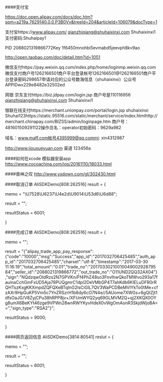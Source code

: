 ####支付宝

https://doc.open.alipay.com/docs/doc.htm?spm=a219a.7629140.0.0.P3B0Vv&treeId=204&articleId=106079&docType=1




支付宝https://www.alipay.com/ qianzhiqiang@shuhaixinxi.com Shuhaixinxi1 支付密码:Shuhaipay1

PID 2088021319866772Key 1f6450mnohbi5evmabd5jeevph8kv9ao

http://open.taobao.com/doc/detail.htm?id=1051

微信支付https://pay.weixin.qq.com/index.php/home/loginmp.weixin.qq.com微信支付商户号1262166501商户平台登录帐号1262166501@1262166501商户平台登录密码298657申请对应的公众号数海信息（shuhaixinxi）公众号APPIDwx229e8482e32502ed

网银 京东支付https://biz.jdpay.com/login.jsp 商户号是110116956 qianzhiqiang@shuhaixinxi.com Shuhaixinxi1

银联在线支付https://merchant.unionpay.com/portal/login.jsp shuhaixinxi Shuhai123https://static.95516.com/static/merchant/service/index.htmlhttp://merchant.chinapay.com/BIZSS/admin/loginpage.htm 商户号：481601509291122操作员名：operator初始密码：9629a982

域名：www.maff.com帐号4395999@qq.commi: xin4312987

http://www.jiouxueyuan.com 渠道 123456a


####如何在xcode 模拟器安装app
http://www.cocoachina.com/ios/20161110/18033.html

####兽神之叹
http://www.yxdown.com/gl/302430.html

####取消订单
AliSDKDemo[808:262516] result = {

 memo = "\U7528\U6237\U4e2d\U9014\U53d6\U6d88";

 result = "";

 resultStatus = 6001;

}

####完成订单
AliSDKDemo[808:262516] result = {

 memo = "";

 result = "{\"alipay_trade_app_pay_response\":{\"code\":\"10000\",\"msg\":\"Success\",\"app_id\":\"2017032706425485\",\"auth_app_id\":\"2017032706425485\",\"charset\":\"utf-8\",\"timestamp\":\"2017-03-30 11:16:19\",\"total_amount\":\"0.01\",\"trade_no\":\"2017033021001004900292879584\",\"seller_id\":\"2088021319866772\",\"out_trade_no\":\"O11UND2QQ32AX04\"},\"sign\":\"NQdzqwOIdRzs2N7GPVKn/Ff4PhZ48so3FnvlhwQkoTMWvo293a17fauinaCchGmFxUD5Aja78PUQgmrC1dpI2DeVMbGP4T7ahKdb6KIELuDFR0rRQHTszKxgKKXmpdZQFQXeBTqInG2lsCiGlL7QV3WaPCDBeMVIYkTo0tMe+cfzAXr9HpGuKP5Vm5c7YnZRSzrH1b8dy6cO7N4e//5AUome7XWGs+6gQtZjt1dfsOaJG/V8ZyjCPu38hRPP8jv+/XFUmWYQ2yq69GLMVM2Q+qj2XKQX0OYg8umX6BeKYt46zge9VPWn28wnRWYKyvHdeX0vWgOmAonR3SkjdWjoBA==\",\"sign_type\":\"RSA2\"}";

 resultStatus = 9000;

}

####网页返回信息
AliSDKDemo[3814:80541] reslut = {

 memo = "";

 result = "";

 resultStatus = 6001;

}



